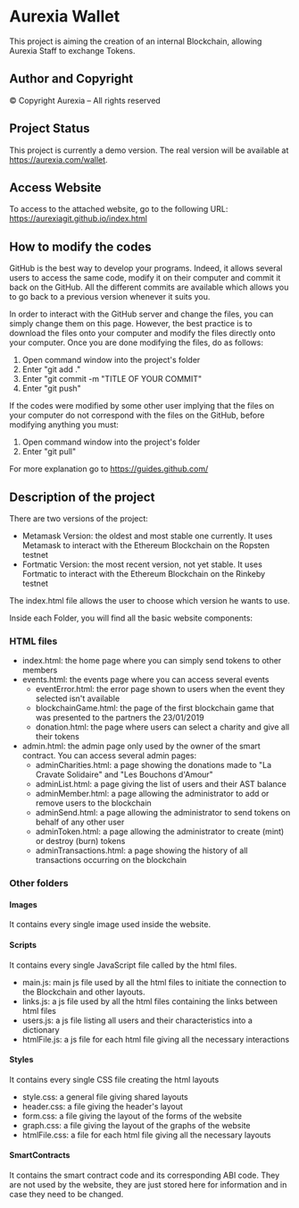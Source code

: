 # Aurexia Wallet

This project is aiming the creation of an internal Blockchain, allowing Aurexia Staff to exchange Tokens.

## Author and Copyright

© Copyright Aurexia – All rights reserved

## Project Status

This project is currently a demo version. The real version will be available at https://aurexia.com/wallet.

## Access Website

To access to the attached website, go to the following URL: https://aurexiagit.github.io/index.html

## How to modify the codes

GitHub is the best way to develop your programs. Indeed, it allows several users to access the same code, 
modify it on their computer and commit it back on the GitHub. All the different commits are available
which allows you to go back to a previous version whenever it suits you.

In order to interact with the GitHub server and change the files, you can simply change them on this page. 
However, the best practice is to download the files onto your computer and modify the files directly onto your computer.
Once you are done modifying the files, do as follows:

1. Open command window into the project's folder
2. Enter "git add ."
3. Enter "git commit -m "TITLE OF YOUR COMMIT"
4. Enter "git push"

If the codes were modified by some other user implying that the files on your computer do not correspond with the files
on the GitHub, before modifying anything you must:

1. Open command window into the project's folder
2. Enter "git pull"

For more explanation go to https://guides.github.com/

## Description of the project

There are two versions of the project:
* Metamask Version: the oldest and most stable one currently. It uses Metamask to interact with the Ethereum Blockchain
on the Ropsten testnet
* Fortmatic Version: the most recent version, not yet stable. It uses Fortmatic to interact with the Ethereum Blockchain
on the Rinkeby testnet

The index.html file allows the user to choose which version he wants to use.

Inside each Folder, you will find all the basic website components:

### HTML files

* index.html: the home page where you can simply send tokens to other members
* events.html: the events page where you can access several events
  * eventError.html: the error page shown to users when the event they selected isn't available
  * blockchainGame.html: the page of the first blockchain game that was presented to the partners the 23/01/2019
  * donation.html: the page where users can select a charity and give all their tokens
* admin.html: the admin page only used by the owner of the smart contract. You can access several admin pages:
  * adminCharities.html: a page showing the donations made to "La Cravate Solidaire" and "Les Bouchons d'Amour"
  * adminList.html: a page giving the list of users and their AST balance
  * adminMember.html: a page allowing the administrator to add or remove users to the blockchain
  * adminSend.html: a page allowing the administrator to send tokens on behalf of any other user
  * adminToken.html: a page allowing the administrator to create (mint) or destroy (burn) tokens
  * adminTransactions.html: a page showing the history of all transactions occurring on the blockchain

### Other folders

#### Images

It contains every single image used inside the website.

#### Scripts

It contains every single JavaScript file called by the html files.
* main.js: main js file used by all the html files to initiate the connection to the Blockchain and other layouts.
* links.js: a js file used by all the html files containing the links between html files
* users.js: a js file listing all users and their characteristics into a dictionary
* htmlFile.js: a js file for each html file giving all the necessary interactions

#### Styles

It contains every single CSS file creating the html layouts
* style.css: a general file giving shared layouts
* header.css: a file giving the header's layout
* form.css: a file giving the layout of the forms of the website
* graph.css: a file giving the layout of the graphs of the website
* htmlFile.css: a file for each html file giving all the necessary layouts

#### SmartContracts

It contains the smart contract code and its corresponding ABI code. They are not used by the website, they are just stored here
for information and in case they need to be changed.

    
  

